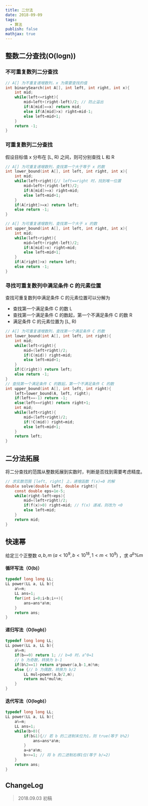 ```yaml
---
title: 二分法
date: 2018-09-09
tags:
  - 算法
publish: false
mathjax: true
---
```


## 整数二分查找(O(logn))

### 不可重复数列二分查找

```C
// A[] 为不重复递增数列，x 为需要查找的值
int binarySearch(int A[], int left, int right, int x){
    int mid;
    while(left<=right){
        mid=left+(right-left)/2; // 防止溢出
        if(A[mid]==x) return mid;
        else if(A[mid]>x) right=mid-1;
        else left=mid+1;
    }
    return -1;
}
```

### 可重复数列二分查找

假设目标值 x 分布在 [L, R) 之间，则可分别查找 L 和 R

```C
// A[] 为可重复递增数列，查找第一个大于等于 x 的数
int lower_bound(int A[], int left, int right, int x){
    int mid;
    while(left<right){// left==right 时，找到唯一位置
        mid=left+(right-left)/2;
        if(A[mid]>=x) right=mid;
        else left=mid+1;
    }
    if(A[right]>=x) return left;
    else return -1;
}
```

```C
// A[] 为可重复递增数列，查找第一个大于 x 的数
int upper_bound(int A[], int left, int right, int x){
    int mid;
    while(left<right){
        mid=left+(right-left)/2;
        if(A[mid]>x) right=mid;
        else left=mid+1;
    }
    if(A[right]>x) return left;
    else return -1;
}
```

### 寻找可重复数列中满足条件 C 的元素位置

查找可重复数列中满足条件 C 的元素位置可以分解为

- 查找第一个满足条件 C 的数 L
- 查找第一个满足条件 C 的数起，第一个不满足条件 C 的数 R
- 满足条件 C 的元素位置为 [L, R)

```C
// A[] 为可重复递增数列，查找第一个满足条件 C 的数
int lower_bound(int A[], int left, int right){
    int mid;
    while(left<right){
        mid=(left+right)/2;
        if(C(mid)) right=mid;
        else left=mid+1;
    }
    if(C(right)) return left;
    else return -1;
}
// 查找第一个满足条件 C 的数起，第一个不满足条件 C 的数
int upper_bound(int A[], int left, int right){
    left=lower_bound(A, left, right);
    if(left==-1) return -1;
    else(left==right) return right+1;
    int mid;
    while(left<right){
        mid=(left+right)/2;
        if(!C(mid)) right=mid;
        else left=mid+1;
    }
    return left;
}
```

## 二分法拓展

将二分查找的范围从整数拓展到实数时，判断是否找到需要考虑精度。

```C
// 求实数范围 [left, right] 上，递增函数 f(x)=0 的解
double solve(double left, double right){
    const double eps=1e-5;
    while(right-left<eps){
        mid=(left+right)/2;
        if(f(x)>0) right=mid; // f(x) 递减，则改为 <0
        else left=mid;
    }
    return mid;
}
```

## 快速幂

给定三个正整数 $a,b,m\ (a<10^9,b<10^18,1<m<10^9)$ ，求 $a^b\%m$ 

#### 循环写法（O(b)）

```C
typedef long long LL;
LL power(LL a, LL b){
    a%=m;
    LL ans=1;
    for(int i=0;i<b;i++){
        ans=ans*a%m;
    }
    return ans;
}
```

#### 递归写法（O(logb)）

```C
typedef long long LL;
LL power(LL a, LL b){
    a%=m;
	if(b==0) return 1; // b=0 时，a^0=1
    // b 为奇数，转换为 b-1
    if(b%2==1) return a*power(a,b-1,m)%m;
    else {// b 为偶数，转换为 b/2
        LL mul=power(a,b/2,m);
        return mul*mul%m;
    }
}
```

#### 迭代写法（O(logb)）

```C
typedef long long LL;
LL power(LL a, LL b){
    a%=m; 
    LL ans=1;
    while(b>0){
        if(b&1){// 若 b 的二进制末位为1，则 true(等于 b%2)
            ans=ans*a%m;
        }
        a=a*a%m;
        b>>=1; // 将 b 的二进制右移1位(等于 b/=2)
    }
    return ans;
}
```

## ChangeLog

> 2018.09.03 初稿